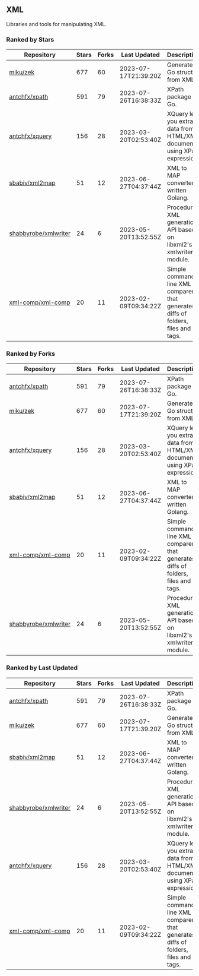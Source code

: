 ## XML

Libraries and tools for manipulating XML.

### Ranked by Stars

| Repository | Stars | Forks | Last Updated | Description | 
|------------|-------|-------|--------------|-------------|
| [miku/zek](https://github.com/miku/zek) | 677 | 60 | 2023-07-17T21:39:20Z |  Generate a Go struct from XML. |
| [antchfx/xpath](https://github.com/antchfx/xpath) | 591 | 79 | 2023-07-26T16:38:33Z |  XPath package for Go. |
| [antchfx/xquery](https://github.com/antchfx/xquery) | 156 | 28 | 2023-03-20T02:53:40Z |  XQuery lets you extract data from HTML/XML documents using XPath expression. |
| [sbabiv/xml2map](https://github.com/sbabiv/xml2map) | 51 | 12 | 2023-06-27T04:37:44Z |  XML to MAP converter written Golang. |
| [shabbyrobe/xmlwriter](https://github.com/shabbyrobe/xmlwriter) | 24 | 6 | 2023-05-20T13:52:55Z |  Procedural XML generation API based on libxml2's xmlwriter module. |
| [xml-comp/xml-comp](https://github.com/xml-comp/xml-comp) | 20 | 11 | 2023-02-09T09:34:22Z |  Simple command line XML comparer that generates diffs of folders, files and tags. |

### Ranked by Forks

| Repository | Stars | Forks | Last Updated | Description | 
|------------|-------|-------|--------------|-------------|
| [antchfx/xpath](https://github.com/antchfx/xpath) | 591 | 79 | 2023-07-26T16:38:33Z |  XPath package for Go. |
| [miku/zek](https://github.com/miku/zek) | 677 | 60 | 2023-07-17T21:39:20Z |  Generate a Go struct from XML. |
| [antchfx/xquery](https://github.com/antchfx/xquery) | 156 | 28 | 2023-03-20T02:53:40Z |  XQuery lets you extract data from HTML/XML documents using XPath expression. |
| [sbabiv/xml2map](https://github.com/sbabiv/xml2map) | 51 | 12 | 2023-06-27T04:37:44Z |  XML to MAP converter written Golang. |
| [xml-comp/xml-comp](https://github.com/xml-comp/xml-comp) | 20 | 11 | 2023-02-09T09:34:22Z |  Simple command line XML comparer that generates diffs of folders, files and tags. |
| [shabbyrobe/xmlwriter](https://github.com/shabbyrobe/xmlwriter) | 24 | 6 | 2023-05-20T13:52:55Z |  Procedural XML generation API based on libxml2's xmlwriter module. |

### Ranked by Last Updated

| Repository | Stars | Forks | Last Updated | Description | 
|------------|-------|-------|--------------|-------------|
| [antchfx/xpath](https://github.com/antchfx/xpath) | 591 | 79 | 2023-07-26T16:38:33Z |  XPath package for Go. |
| [miku/zek](https://github.com/miku/zek) | 677 | 60 | 2023-07-17T21:39:20Z |  Generate a Go struct from XML. |
| [sbabiv/xml2map](https://github.com/sbabiv/xml2map) | 51 | 12 | 2023-06-27T04:37:44Z |  XML to MAP converter written Golang. |
| [shabbyrobe/xmlwriter](https://github.com/shabbyrobe/xmlwriter) | 24 | 6 | 2023-05-20T13:52:55Z |  Procedural XML generation API based on libxml2's xmlwriter module. |
| [antchfx/xquery](https://github.com/antchfx/xquery) | 156 | 28 | 2023-03-20T02:53:40Z |  XQuery lets you extract data from HTML/XML documents using XPath expression. |
| [xml-comp/xml-comp](https://github.com/xml-comp/xml-comp) | 20 | 11 | 2023-02-09T09:34:22Z |  Simple command line XML comparer that generates diffs of folders, files and tags. |

